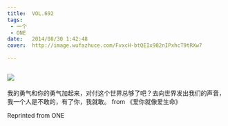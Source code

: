 ```yaml
---
title:	VOL.692
tags:
 - 一个
 - ONE
date:	2014/08/30 1:42:48
cover:	http://image.wufazhuce.com/FvxcH-btQEIx982nIPxhcT9tRXw7

---
```

![](http://image.wufazhuce.com/FvxcH-btQEIx982nIPxhcT9tRXw7)
---

我的勇气和你的勇气加起来，对付这个世界总够了吧？去向世界发出我们的声音，我一个人是不敢的，有了你，我就敢。 from 《爱你就像爱生命》
 
Reprinted from ONE
